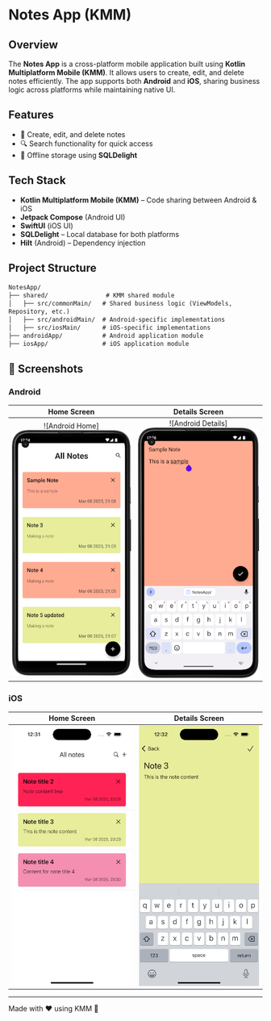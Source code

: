 # Notes App (KMM)

## Overview
The **Notes App** is a cross-platform mobile application built using **Kotlin Multiplatform Mobile (KMM)**. It allows users to create, edit, and delete notes efficiently. The app supports both **Android** and **iOS**, sharing business logic across platforms while maintaining native UI.

## Features
- 📝 Create, edit, and delete notes
- 🔍 Search functionality for quick access
- 💾 Offline storage using **SQLDelight**

## Tech Stack
- **Kotlin Multiplatform Mobile (KMM)** – Code sharing between Android & iOS
- **Jetpack Compose** (Android UI)
- **SwiftUI** (iOS UI)
- **SQLDelight** – Local database for both platforms
- **Hilt** (Android) – Dependency injection

## Project Structure
```
NotesApp/
├── shared/                # KMM shared module
│   ├── src/commonMain/   # Shared business logic (ViewModels, Repository, etc.)
│   ├── src/androidMain/  # Android-specific implementations
│   ├── src/iosMain/      # iOS-specific implementations
├── androidApp/           # Android application module
├── iosApp/               # iOS application module
```

## 📸 Screenshots

### Android
Home Screen            |  Details Screen
:-------------------------:|:-------------------------:
![Android Home]<img src="screenshots/android_home.png" width="300"> | ![Android Details] <img src="screenshots/android_details.png" width="300">

### iOS
Home Screen            |  Details Screen
:-------------------------:|:-------------------------:
![iOS Home](screenshots/ios_home.png) | ![iOS Details](screenshots/ios_details.png)


---

Made with ❤️ using KMM 🚀
